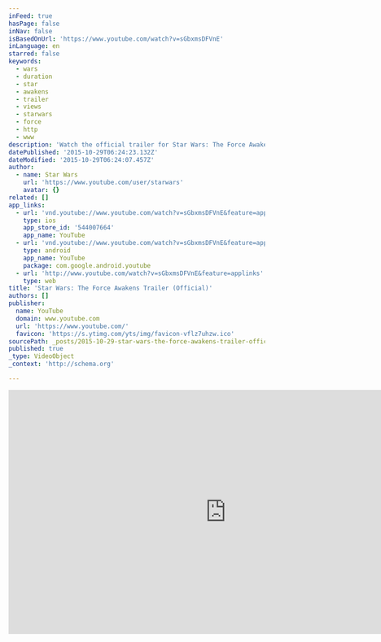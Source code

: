 ```yaml
---
inFeed: true
hasPage: false
inNav: false
isBasedOnUrl: 'https://www.youtube.com/watch?v=sGbxmsDFVnE'
inLanguage: en
starred: false
keywords:
  - wars
  - duration
  - star
  - awakens
  - trailer
  - views
  - starwars
  - force
  - http
  - www
description: 'Watch the official trailer for Star Wars: The Force Awakens, coming to theaters December 18, 2015.'
datePublished: '2015-10-29T06:24:23.132Z'
dateModified: '2015-10-29T06:24:07.457Z'
author:
  - name: Star Wars
    url: 'https://www.youtube.com/user/starwars'
    avatar: {}
related: []
app_links:
  - url: 'vnd.youtube://www.youtube.com/watch?v=sGbxmsDFVnE&feature=applinks'
    type: ios
    app_store_id: '544007664'
    app_name: YouTube
  - url: 'vnd.youtube://www.youtube.com/watch?v=sGbxmsDFVnE&feature=applinks'
    type: android
    app_name: YouTube
    package: com.google.android.youtube
  - url: 'http://www.youtube.com/watch?v=sGbxmsDFVnE&feature=applinks'
    type: web
title: 'Star Wars: The Force Awakens Trailer (Official)'
authors: []
publisher:
  name: YouTube
  domain: www.youtube.com
  url: 'https://www.youtube.com/'
  favicon: 'https://s.ytimg.com/yts/img/favicon-vflz7uhzw.ico'
sourcePath: _posts/2015-10-29-star-wars-the-force-awakens-trailer-official.md
published: true
_type: VideoObject
_context: 'http://schema.org'

---
```

<iframe src="https://cdn.embedly.com/widgets/media.html?src=https%3A%2F%2Fwww.youtube.com%2Fembed%2FsGbxmsDFVnE%3Ffeature%3Doembed&amp;url=https%3A%2F%2Fwww.youtube.com%2Fwatch%3Fv%3DsGbxmsDFVnE&amp;image=https%3A%2F%2Fi.ytimg.com%2Fvi%2FsGbxmsDFVnE%2Fhqdefault.jpg&amp;key=b7d04c9b404c499eba89ee7072e1c4f7&amp;type=text%2Fhtml&amp;schema=youtube" width="854" height="480" scrolling="no" frameborder="0" allowfullscreen="allowfullscreen" style=""></iframe>